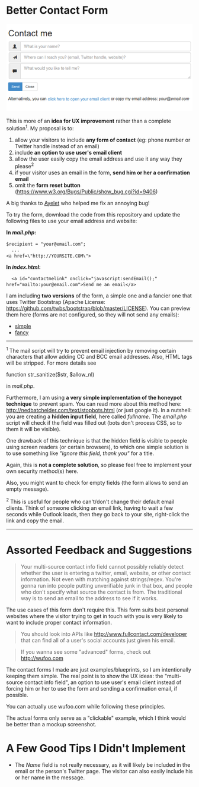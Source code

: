 Better Contact Form
=================
![A better contact form experience](/screenshot.png)


This is more of an **idea for UX improvement** rather than a complete solution<sup>1</sup>. My proposal is to: 

1. allow your visitors to include **any form of contact** (eg: phone number or Twitter handle instead of an email)
2. include **an option to use user's email client**
3. allow the user easily copy the email address and use it any way they please<sup>2</sup>
4. if your visitor uses an email in the form, **send him or her a confirmation email**
5. omit the **form reset button** (https://www.w3.org/Bugs/Public/show_bug.cgi?id=9406)

A big thanks to [Ayelet](https://github.com/ayeletdn) who helped me fix an annoying bug!

To try the form, download the code from this repository and update the following files to use your email address and website:

**In _mail.php_:**

```
$recipient = "your@email.com";
  ...
<a href=\"http://YOURSITE.COM\">
```
**In _index.html_:**
```
  <a id="contactmelink" onclick="javascript:sendEmail();" href="mailto:your@email.com">Send me an email</a>
```

I am including **two versions** of the form, a simple one and a fancier one that uses Twitter Bootstrap (Apache License: https://github.com/twbs/bootstrap/blob/master/LICENSE). You can preview them here (forms are not configured, so they will not send any emails):

* [simple](http://fourtonfish.com/bettercontactform/simple)
* [fancy](http://fourtonfish.com/bettercontactform/fancy)


***
<sup>1</sup> The mail script will try to prevent email injection by removing certain characters that allow adding CC and BCC email addresses. Also, HTML tags will be stripped. For more details see

  function str_sanitize($str, $allow_nl)

in _mail.php_.


Furthermore, I am using **a very simple implementation of the honeypot technique** to prevent spam. You can read more about this method here: http://nedbatchelder.com/text/stopbots.html (or just google it). In a nutshell: you are creating a **hidden input field**, here called _fullname_. The _email.php_ script will check if the field was filled out (bots don't process CSS, so to them it will be visible).

One drawback of this technique is that the hidden field is visible to people using screen readers (or certain browsers), to which one simple solution is to use something like _"Ignore this field, thank you"_ for a title.

Again, this is **not a complete solution**, so please feel free to implement your own security method(s) here.

Also, you might want to check for empty fields (the form allows to send an empty message).

<sup>2</sup> This is useful for people who can't/don't change their default email clients. Think of someone clicking an email link, having to wait a few seconds while Outlook loads, then they go back to your site, right-click the link and copy the email.

***
  
Assorted Feedback and Suggestions
=================================
  
>Your multi-source contact info field cannot possibly reliably detect whether the user is entering a twitter, email, website, or other contact information. Not even with matching against strings/regex. You're gonna run into people putting unverifiable junk in that box, and people who don't specify what source the contact is from. The traditional way is to send an email to the address to see if it works. 

The use cases of this form don't require this. This form suits best personal websites where the visitor trying to get in touch with you is very likely to want to include proper contact information.

> You should look into APIs like http://www.fullcontact.com/developer that can find all of a user's social accounts just given his email.

> If you wanna see some "advanced" forms, check out http://wufoo.com 

The contact forms I made are just examples/blueprints, so I am intentionally keeping them simple. The real point is to show the UX ideas: the "multi-source contact info field", an option to use user's email client instead of forcing him or her to use the form and sending a confirmation email, if possible.

You can actually use wufoo.com while following these principles.

The actual forms only serve as a "clickable" example, which I think would be better than a mockup screenshot.


A Few Good Tips I Didn't Implement
==================================
  
- The _Name_ field is not really necessary, as it will likely be included in the email or the person's Twitter page. The visitor can also easily include his or her name in the message.